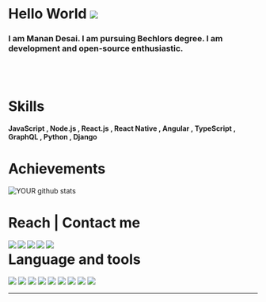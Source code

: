 # Hello World <img src="https://github.com/TheDudeThatCode/TheDudeThatCode/raw/master/Assets/Earth.gif" />
### I am Manan Desai. I am pursuing Bechlors degree. I am development and open-source enthusiastic.


<br />
<br />

# Skills

<h4>JavaScript , Node.js , React.js , React Native , Angular , TypeScript , GraphQL , Python , Django</h4>

# Achievements

![YOUR github stats](https://github-readme-stats.vercel.app/api?username=MananDesai54)

# Reach | Contact me
<a href=https://www.facebook.com/manan.desai.1811/> <img align="left" src="https://img.icons8.com/color/48/000000/facebook-new.png"></img></a>
<a href=https://www.linkedin.com/feed/update/urn:li:activity:6690222609323323392/ > <img align="left" src="https://img.icons8.com/color/48/000000/linkedin.png"></img></a>
<a href=https://twitter.com/developtheweb_ > <img align="left" src="https://img.icons8.com/color/48/000000/twitter.png"></img></a>
<a href=https://www.instagram.com/_manandesai_ > <img align="left" src="https://img.icons8.com/color/48/000000/instagram-new.png"></img></a>
<a href=https://medium.com/@MananDe67590352 > <img align="left" src="https://img.icons8.com/color/48/000000/medium-monogram.png"></img></a>

# Language and tools

<img src="https://cdn.iconscout.com/icon/free/png-64/javascript-1-225993.png" />
<img src="https://cdn.iconscout.com/icon/free/png-64/css-131-722685.png" />
<img src="https://cdn.iconscout.com/icon/free/png-64/html-2752158-2284975.png" />
<img src="https://cdn.iconscout.com/icon/free/png-64/typescript-1174965.png" />
<img src="https://cdn.iconscout.com/icon/free/png-64/nodejs-6-569582.png" />
<img src="https://cdn.iconscout.com/icon/free/png-64/react-4-1175110.png" />
<img src="https://cdn.iconscout.com/icon/free/png-64/mongodb-5-1175140.png" />
<img src="https://cdn.iconscout.com/icon/free/png-64/angular-3-226070.png" />
<img src="https://cdn.iconscout.com/icon/free/png-64/python-2-226051.png" />


<hr />
